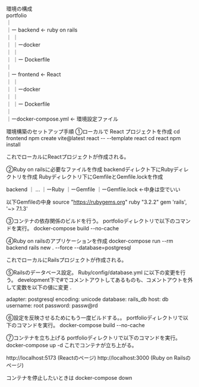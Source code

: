 環境の構成  
portfolio  
｜  
｜ー backend    <- ruby on rails  
｜  ｜  
｜  ｜ーdocker  
｜     ｜  
｜     ｜ー Dockerfile  
｜  
｜ー frontend   <- React  
｜  ｜  
｜  ｜ーdocker  
｜     ｜  
｜     ｜ー Dockerfile  
｜  
｜ーdocker-compose.yml  <- 環境設定ファイル  


環境構築のセットアップ手順
①ローカルで React プロジェクトを作成
cd frontend
npm create vite@latest react -- --template react
cd react
npm install

これでローカルにReactプロジェクトが作成される。


②Ruby on railsに必要なファイルを作成
backendディレクト下にRubyディレクトリを作成
Rubyディレクトリ下にGemfileとGemfile.lockを作成

backend 
｜  ...
｜ーRuby
   ｜ーGemfile
   ｜ーGemfile.lock <-中身は空でいい

以下Gemfileの中身
source "https://rubygems.org"
ruby "3.2.2"
gem 'rails', '~> 7.1.3'


③コンテナの依存関係のビルドを行う。
portfolioディレクトリで以下のコマンドを実行。
docker-compose build --no-cache


④Ruby on railsのアプリケーションを作成
docker-compose run --rm backend rails new . --force --database=postgresql

これでローカルにRailsプロジェクトが作成される。


⑤Railsのデータベース設定。
Ruby/config/database.yml に以下の変更を行う。
development下で#でコメントアウトしてあるものも、コメントアウトを外して変数を以下の値に変更 .

adapter: postgresql
encoding: unicode
database: rails_db
host: db
username: root
password: passw@rd


⑥設定を反映させるためにもう一度ビルドする。。
portfolioディレクトリで以下のコマンドを実行。
docker-compose build --no-cache


⑦コンテナを立ち上げる
portfolioディレクトリで以下のコマンドを実行。
docker-compose up -d
これでコンテナが立ち上がる。

http://localhost:5173  (Reactのページ)
http://localhost:3000  (Ruby on Railsのページ)

コンテナを停止したいときは
docker-compose down
